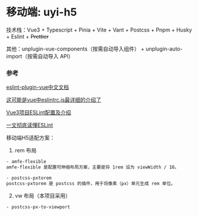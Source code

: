 # 移动端: uyi-h5

技术栈：Vue3 + Typescript + Pinia + Vite + Vant + Postcss + Pnpm + Husky + Eslint + ~~Prettier~~

其他：unplugin-vue-components（按需自动导入组件） + unplugin-auto-import（按需自动导入 API）

### 参考
[eslint-plugin-vue中文文档](https://www.cnblogs.com/qq3279338858/p/16617032.html)

[这可能是vue中eslintrc.js最详细的介绍了](https://segmentfault.com/a/1190000017461203)

[Vue3项目ESLint配置及介绍](http://www.huhaowb.com/2022/10/11/vite%E5%88%9B%E5%BB%BAVue3%E9%A1%B9%E7%9B%AE%E9%85%8D%E7%BD%AEESLint)

[一文彻底读懂ESLint](https://xieyufei.com/2021/04/25/Front-Eslint.html)

移动端H5适配方案：

1. rem 布局

```bash
- amfe-flexible
amfe-flexible 是配置可伸缩布局方案，主要是将 1rem 设为 viewWidth / 10。

- postcss-pxtorem
postcss-pxtorem 是 postcss 的插件，用于将像素（px）单元生成 rem 单位。
```
2. vw 布局（本项目采用）

```bash
- postcss-px-to-viewport
```
